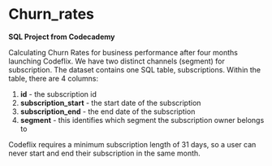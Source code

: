 # Churn_rates

**SQL Project from Codecademy**

Calculating Churn Rates for business performance after four months launching Codeflix.
We have two distinct channels (segment) for subscription.
The dataset contains one SQL table, subscriptions. Within the table, there are 4 columns:

1. **id** - the subscription id
2. **subscription_start** - the start date of the subscription
3. **subscription_end** - the end date of the subscription
4. **segment** - this identifies which segment the subscription owner belongs to

Codeflix requires a minimum subscription length of 31 days, so a user can never start and end their subscription in the same month.

